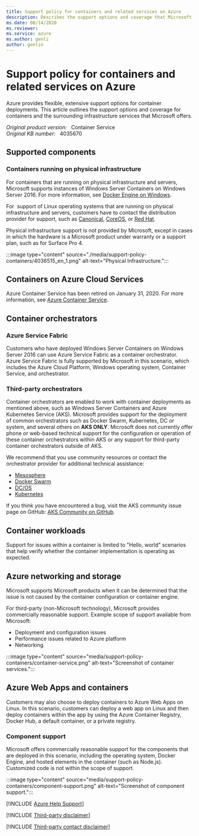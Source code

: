 ```yaml
---
title: Support policy for containers and related services on Azure
description: Describes the support options and coverage that Microsoft offers for containers and surrounding infrastructure services.
ms.date: 08/14/2020
ms.reviewer: 
ms.service: azure
ms.author: genli
author: genlin
---
```

# Support policy for containers and related services on Azure

Azure provides flexible, extensive support options for container deployments. This article outlines the support options and coverage for containers and the surrounding infrastructure services that Microsoft offers.

_Original product version:_ &nbsp; Container Service  
_Original KB number:_ &nbsp; 4035670

## Supported components

### Containers running on physical infrastructure

For containers that are running on physical infrastructure and servers, Microsoft supports instances of Windows Server Containers on Windows Server 2016. For more information, see [Docker Engine on Windows](/virtualization/windowscontainers/manage-docker/configure-docker-daemon).

For ­­­ support of Linux operating systems that are running on physical infrastructure and servers, customers have to contact the distribution provider for support, such as [Canonical](https://www.canonical.com/services), [CoreOS](https://coreos.com/support), or [Red Hat](https://www.redhat.com/en/services/support).

Physical infrastructure support is not provided by Microsoft, except in cases in which the hardware is a Microsoft product under warranty or a support plan, such as for Surface Pro 4.

:::image type="content" source="./media/support-policy-containers/4036515_en_1.png" alt-text="Physical Infrastructure.":::

## Containers on Azure Cloud Services

Azure Container Service has been retired on January 31, 2020. For more information, see [Azure Container Service](https://azure.microsoft.com/updates/azure-container-service-will-retire-on-january-31-2020/).

## Container orchestrators

### Azure Service Fabric

Customers who have deployed Windows Server Containers on Windows Server 2016 can use Azure Service Fabric as a container orchestrator. Azure Service Fabric is fully supported by Microsoft in this scenario, which includes the Azure Cloud Platform, Windows operating system, Container Service, and orchestrator.

### Third-party orchestrators

Container orchestrators are enabled to work with container deployments as mentioned above, such as Windows Server Containers and Azure Kubernetes Service (AKS). Microsoft provides support for the deployment of common orchestrators such as Docker Swarm, Kubernetes, DC or system, and several others on **AKS ONLY**. Microsoft does not currently offer phone or web-based technical support for the configuration or operation of these container orchestrators within AKS or any support for third-party container orchestrators outside of AKS.

We recommend that you use community resources or contact the orchestrator provider for additional technical assistance:

- [Mesosphere](https://support.d2iq.com/)
- [Docker Swarm](https://success.docker.com/Policies/Scope_of_Support)
- [DC/OS](https://dcos.io/community/)
- [Kubernetes](https://kubernetes.io/community/)

If you think you have encountered a bug, visit the AKS community issue page on GitHub: [AKS Community on GitHub](https://github.com/Azure/AKS).

## Container workloads

Support for issues within a container is limited to "Hello, world" scenarios that help verify whether the container implementation is operating as expected.

## Azure networking and storage

Microsoft supports Microsoft products when it can be determined that the issue is not caused by the container configuration or container engine.

For third-party (non-Microsoft technology), Microsoft provides commercially reasonable support. Example scope of support available from Microsoft:

- Deployment and configuration issues
- Performance issues related to Azure platform
- Networking

:::image type="content" source="media/support-policy-containers/container-service.png" alt-text="Screenshot of container services.":::

## Azure Web Apps and containers

Customers may also choose to deploy containers to Azure Web Apps on Linux. In this scenario, customers can deploy a web app on Linux and then deploy containers within the app by using the Azure Container Registry, Docker Hub, a default container, or a private registry.

### Component support

Microsoft offers commercially reasonable support for the components that are deployed in this scenario, including the operating system, Docker Engine, and hosted elements in the container (such as Node.js). Customized code is not within the scope of support.

:::image type="content" source="media/support-policy-containers/component-support.png" alt-text="Screenshot of component support.":::

[!INCLUDE [Azure Help Support](../../includes/azure-help-support.md)]

[!INCLUDE [Third-party disclaimer](../../includes/third-party-disclaimer.md)]

[!INCLUDE [Third-party contact disclaimer](../../includes/third-party-contact-disclaimer.md)]
